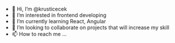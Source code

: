 - 👋 Hi, I’m @krusticecek
- 👀 I’m interested in frontend developing
- 🌱 I’m currently learning React, Angular
- 💞️ I’m looking to collaborate on projects that will increase my skill
- 📫 How to reach me ...

<!---
krusticecek/krusticecek is a ✨ special ✨ repository because its `README.md` (this file) appears on your GitHub profile.
You can click the Preview link to take a look at your changes.
--->
